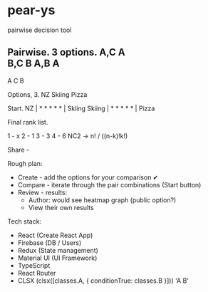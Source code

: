 # pear-ys
pairwise decision tool

Pairwise. 3 options. 
A,C A  
B,C B
A,B A
-----
A
C
B

Options, 3.
NZ
Skiing
Pizza

Start.
NZ     | * * * * * | Skiing
Skiing | * * * * * | Pizza

Final rank list.

1 - x
2 - 1
3 - 3
4 - 6
NC2 -> n! / ((n-k)!k!)

Share - 

Rough plan: 
  - Create - add the options for your comparison ✔
  - Compare - iterate through the pair combinations (Start button)
  - Review - results: 
    - Author: would see heatmap graph (public option?)
    - View their own results


Tech stack: 
- React (Create React App)
- Firebase (DB / Users)
- Redux (State management)
- Material UI (UI Framework)
- TypeScript
- React Router
- CLSX (clsx([classes.A, {
  conditionTrue: classes.B
}])) 'A B'
